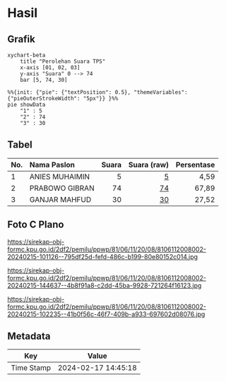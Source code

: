 # Hasil

## Grafik

```mermaid
xychart-beta
    title "Perolehan Suara TPS"
    x-axis [01, 02, 03]
    y-axis "Suara" 0 --> 74
    bar [5, 74, 30]
```

```mermaid
%%{init: {"pie": {"textPosition": 0.5}, "themeVariables": {"pieOuterStrokeWidth": "5px"}} }%%
pie showData
    "1" : 5
    "2" : 74
    "3" : 30
```

## Tabel

| No. | Nama Paslon    | Suara | Suara (raw) | Persentase |
|:--- |:-------------- | -----:| -----------:| ----------:|
| 1   | ANIES MUHAIMIN | 5     | [5][p-1]    | 4,59       |
| 2   | PRABOWO GIBRAN | 74    | [74][p-2]   | 67,89      |
| 3   | GANJAR MAHFUD  | 30    | [30][p-3]   | 27,52      |


[p-1]: https://github.com/gigit-pemilu/pemilu-2024-81-maluku/blob/main/pilpres/hitung-suara/sub/81-maluku/sub/06-seram-bagian-barat/sub/11-elpaputih/sub/2008-elpaputih/sub/002-tps/sub/paslon-1.txt
[p-2]: https://github.com/gigit-pemilu/pemilu-2024-81-maluku/blob/main/pilpres/hitung-suara/sub/81-maluku/sub/06-seram-bagian-barat/sub/11-elpaputih/sub/2008-elpaputih/sub/002-tps/sub/paslon-2.txt
[p-3]: https://github.com/gigit-pemilu/pemilu-2024-81-maluku/blob/main/pilpres/hitung-suara/sub/81-maluku/sub/06-seram-bagian-barat/sub/11-elpaputih/sub/2008-elpaputih/sub/002-tps/sub/paslon-3.txt

## Foto C Plano

https://sirekap-obj-formc.kpu.go.id/2df2/pemilu/ppwp/81/06/11/20/08/8106112008002-20240215-101126--795df25d-fefd-486c-b199-80e80152c014.jpg

https://sirekap-obj-formc.kpu.go.id/2df2/pemilu/ppwp/81/06/11/20/08/8106112008002-20240215-144637--4b8f91a8-c2dd-45ba-9928-721264f16123.jpg

https://sirekap-obj-formc.kpu.go.id/2df2/pemilu/ppwp/81/06/11/20/08/8106112008002-20240215-102235--41b0f56c-46f7-409b-a933-697602d08076.jpg


## Metadata

| Key        | Value               |
| ---------- | ------------------- |
| Time Stamp | 2024-02-17 14:45:18 |



